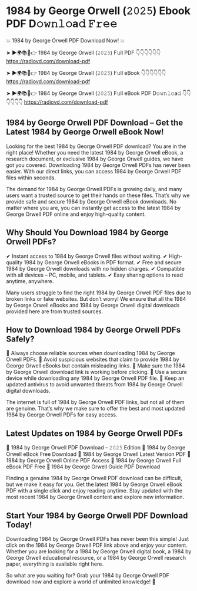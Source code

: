 # 1984 by George Orwell (𝟸𝟶𝟸𝟻) Ebook PDF D𝚘𝚠𝚗𝚕𝚘a𝚍 𝙵𝚛𝚎𝚎

💥 1984 by George Orwell PDF Download Now! 💥

➤ ►🌍📚📱👉 1984 by George Orwell (𝟸𝟶𝟸𝟻) F𝚞ll PDF 👇👇👇👇👇👇
https://radiovd.com/download-pdf

➤ ►🌍📚📱👉 1984 by George Orwell (𝟸𝟶𝟸𝟻) F𝚞ll eBook 👇👇👇👇👇👇
https://radiovd.com/download-pdf

➤ ►🌍📚📱👉 1984 by George Orwell (𝟸𝟶𝟸𝟻) F𝚞ll eBook PDF D𝚘𝚠𝚗𝚕𝚘a𝚍 👇👇👇👇👇👇
https://radiovd.com/download-pdf

## 1984 by George Orwell PDF Download – Get the Latest 1984 by George Orwell eBook Now!

Looking for the best 1984 by George Orwell PDF download? You are in the right place! Whether you need the latest 1984 by George Orwell eBook, a research document, or exclusive 1984 by George Orwell guides, we have got you covered. Downloading 1984 by George Orwell PDFs has never been easier. With our direct links, you can access 1984 by George Orwell PDF files within seconds.

The demand for 1984 by George Orwell PDFs is growing daily, and many users want a trusted source to get their hands on these files. That’s why we provide safe and secure 1984 by George Orwell eBook downloads. No matter where you are, you can instantly get access to the latest 1984 by George Orwell PDF online and enjoy high-quality content.

## Why Should You Download 1984 by George Orwell PDFs?

✔ Instant access to 1984 by George Orwell files without waiting.
✔ High-quality 1984 by George Orwell eBooks in PDF format.
✔ Free and secure 1984 by George Orwell downloads with no hidden charges.
✔ Compatible with all devices – PC, mobile, and tablets.
✔ Easy sharing options to read anytime, anywhere.

Many users struggle to find the right 1984 by George Orwell PDF files due to broken links or fake websites. But don’t worry! We ensure that all the 1984 by George Orwell eBooks and 1984 by George Orwell digital downloads provided here are from trusted sources.

## How to Download 1984 by George Orwell PDFs Safely?

📌 Always choose reliable sources when downloading 1984 by George Orwell PDFs.
📌 Avoid suspicious websites that claim to provide 1984 by George Orwell eBooks but contain misleading links.
📌 Make sure the 1984 by George Orwell download link is working before clicking.
📌 Use a secure device while downloading any 1984 by George Orwell PDF file.
📌 Keep an updated antivirus to avoid unwanted threats from 1984 by George Orwell digital downloads.

The internet is full of 1984 by George Orwell PDF links, but not all of them are genuine. That’s why we make sure to offer the best and most updated 1984 by George Orwell PDFs for easy access.

## Latest Updates on 1984 by George Orwell PDFs

🔹 1984 by George Orwell PDF Download – 𝟸𝟶𝟸𝟻 Edition
🔹 1984 by George Orwell eBook Free Download
🔹 1984 by George Orwell Latest Version PDF
🔹 1984 by George Orwell Online PDF Access
🔹 1984 by George Orwell Full eBook PDF Free
🔹 1984 by George Orwell Guide PDF Download

Finding a genuine 1984 by George Orwell PDF download can be difficult, but we make it easy for you. Get the latest 1984 by George Orwell eBook PDF with a single click and enjoy reading anytime. Stay updated with the most recent 1984 by George Orwell content and explore new information.

## Start Your 1984 by George Orwell PDF Download Today!

Downloading 1984 by George Orwell PDFs has never been this simple! Just click on the 1984 by George Orwell PDF link above and enjoy your content. Whether you are looking for a 1984 by George Orwell digital book, a 1984 by George Orwell educational resource, or a 1984 by George Orwell research paper, everything is available right here.

So what are you waiting for? Grab your 1984 by George Orwell PDF download now and explore a world of unlimited knowledge! 🚀